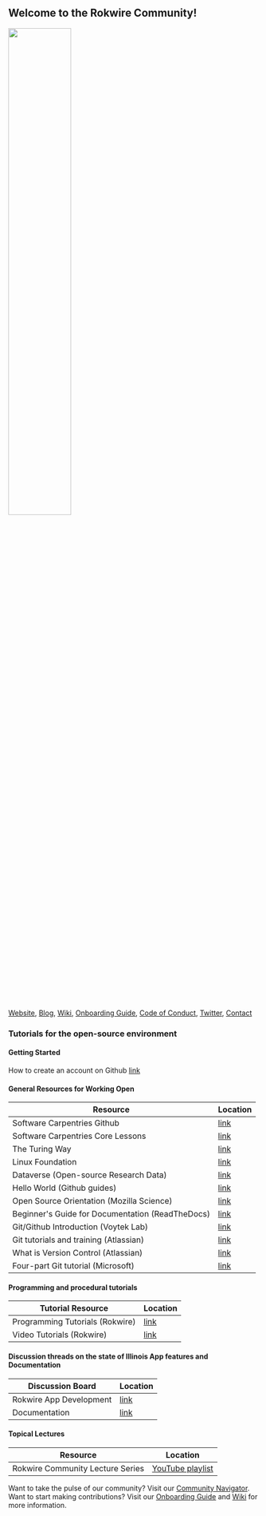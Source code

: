 ## Welcome to the Rokwire Community!

<P "align=center">
<IMG height = "50%" width = "50%" SRC = "https://github.com/rokwire/rokwire-community/blob/master/Media%20Assets/Rokwire-comm-graphic.jpg">
</P>

[Website](https://rokwirecommunity.web.illinois.edu/), [Blog](https://publish.illinois.edu/bradly-alicea/), [Wiki](https://github.com/rokwire/rokwire-community/wiki), [Onboarding Guide](https://rokwirecommunity.substack.com/p/onboarding-guide-to-rokwire-community), [Code of Conduct](https://github.com/rokwire/rokwire-community/wiki/Rokwire-Community-Code-of-Conduct), [Twitter](http://www.twitter.com/RokwireC/), [Contact](mailto:balicea@illinois.edu)

### Tutorials for the open-source environment

#### Getting Started  
How to create an account on Github [link](https://www.wikihow.com/Create-an-Account-on-GitHub)

#### General Resources for Working Open  
| Resource                                         | Location                                                                              |
|--------------------------------------------------|---------------------------------------------------------------------------------------|
| Software Carpentries Github                      | [link](http://www.github.com/swcarpentry/swcarpentry)                                 |
| Software Carpentries Core Lessons                | [link](https://software-carpentry.org/lessons/)                                       |
| The Turing Way                                   | [link](https://github.com/alan-turing-institute/the-turing-way/blob/master/README.md) |
| Linux Foundation                                 | [link](https://www.linuxfoundation.org/en/resources/open-source-guides/participating-in-open-source-communities/)  |
| Dataverse (Open-source Research Data)            | [link](https://dataverse.org/)                                                        |
| Hello World (Github guides)                      | [link](https://guides.github.com/activities/hello-world/)                             |
| Open Source Orientation (Mozilla Science)        | [link](https://mozillascience.github.io/study-group-orientation/index.html)           |
| Beginner's Guide for Documentation (ReadTheDocs) | [link](https://www.writethedocs.org/guide/writing/beginners-guide-to-docs/)           |
| Git/Github Introduction (Voytek Lab)             | [link](https://voyteklab.com/git/git-primer/)                                         |
| Git tutorials and training (Atlassian)           | [link](https://www.atlassian.com/git/tutorials)                                       |
| What is Version Control (Atlassian)              | [link](https://www.atlassian.com/git/tutorials/what-is-version-control)               |
| Four-part Git tutorial (Microsoft)               | [link](https://channel9.msdn.com/Shows/Learn-Live/Learn-Git?WT.mc_id=learnlive-web-learn)                                       | 

#### Programming and procedural tutorials
| Tutorial Resource                                | Location                                                                              |
|--------------------------------------------------|---------------------------------------------------------------------------------------|
| Programming Tutorials (Rokwire)                  | [link](https://github.com/rokwire/rokwire-community/wiki/Programming-Tutorials)       |
| Video Tutorials  (Rokwire)                       | [link](https://github.com/rokwire/rokwire-community/wiki/Video-Tutorials)             |

#### Discussion threads on the state of Illinois App features and Documentation
| Discussion Board                                 | Location                                                                              |
| -------------------------------------------------|---------------------------------------------------------------------------------------|
| Rokwire App Development                          | [link](https://github.com/rokwire/rokwire-community/discussions)                      |
| Documentation                                    | [link](https://github.com/rokwire/rokwire-docs/discussions)                           |

#### Topical Lectures
|  Resource                        |   Location                                                                                           |
|----------------------------------|------------------------------------------------------------------------------------------------------|
| Rokwire Community Lecture Series |   [YouTube playlist](https://www.youtube.com/playlist?list=PLfOmoVklxmn3iB0PXqbP_Rnb4hmJ9SbFx)       |




Want to take the pulse of our community? Visit our [Community Navigator](https://rokwirecommunity.web.illinois.edu/). Want to start making contributions? Visit our [Onboarding Guide](https://rokwirecommunity.substack.com/p/onboarding-guide-to-rokwire-community) and [Wiki](https://github.com/rokwire/rokwire-community/wiki) for more information.
